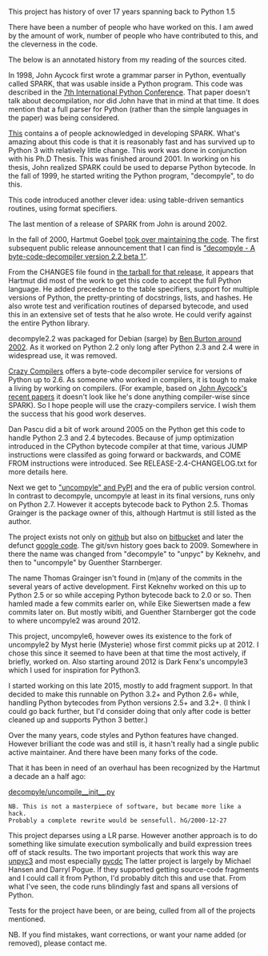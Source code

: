 This project has history of over 17 years spanning back to Python 1.5

There have been a number of people who have worked on this. I am awed
by the amount of work, number of people who have contributed to this,
and the cleverness in the code.

The below is an annotated history from my reading of the sources cited.

In 1998, John Aycock first wrote a grammar parser in Python,
eventually called SPARK, that was usable inside a Python program. This
code was described in the
[7th International Python Conference](http://legacy.python.org/workshops/1998-11/proceedings/papers/aycock-little/aycock-little.html). That
paper doesn't talk about decompilation, nor did John have that in mind
at that time. It does mention that a full parser for Python (rather
than the simple languages in the paper) was being considered.

[This](http://pages.cpsc.ucalgary.ca/~aycock/spark/content.html#contributors)
contains a of people acknowledged in developing SPARK. What's amazing
about this code is that it is reasonably fast and has survived up to
Python 3 with relatively little change. This work was done in
conjunction with his Ph.D Thesis. This was finished around 2001. In
working on his thesis, John realized SPARK could be used to deparse
Python bytecode. In the fall of 1999, he started writing the Python
program, "decompyle", to do this.

This code introduced another clever idea: using table-driven
semantics routines, using format specifiers.

The last mention of a release of SPARK from John is around 2002.

In the fall of 2000, Hartmut Goebel
[took over maintaining the code](https://groups.google.com/forum/#!searchin/comp.lang.python/hartmut$20goebel/comp.lang.python/35s3mp4-nuY/UZALti6ujnQJ). The
first subsequent public release announcement that I can find is
["decompyle - A byte-code-decompiler version 2.2 beta 1"](https://mail.python.org/pipermail/python-announce-list/2002-February/001272.html).

From the CHANGES file found in
[the tarball for that release](http://old-releases.ubuntu.com/ubuntu/pool/universe/d/decompyle2.2/decompyle2.2_2.2beta1.orig.tar.gz),
it appears that Hartmut did most of the work to get this code to
accept the full Python language. He added precedence to the table
specifiers, support for multiple versions of Python, the
pretty-printing of docstrings, lists, and hashes. He also wrote test and verification routines of
deparsed bytecode, and used this in an extensive set of tests that he also wrote. He could verify against the entire Python library.

decompyle2.2 was packaged for Debian (sarge) by
[Ben Burton around 2002](https://packages.qa.debian.org/d/decompyle.html). As
it worked on Python 2.2 only long after Python 2.3 and 2.4 were in
widespread use, it was removed.

[Crazy Compilers](http://www.crazy-compilers.com/decompyle/) offers a
byte-code decompiler service for versions of Python up to 2.6. As
someone who worked in compilers, it is tough to make a living by
working on compilers. (For example, based on
[John Aycock's recent papers](http://pages.cpsc.ucalgary.ca/~aycock/)
it doesn't look like he's done anything compiler-wise since SPARK). So
I hope people will use the crazy-compilers service. I wish them the
success that his good work deserves.

Dan Pascu did a bit of work around 2005 on the Python get this code to
handle Python 2.3 and 2.4 bytecodes. Because of jump optimization
introduced in the CPython bytecode compiler at that time, various JUMP
instructions were classifed as going forward or backwards, and COME
FROM instructions were introduced.  See RELEASE-2.4-CHANGELOG.txt for
more details here.

Next we get to ["uncompyle" and
PyPI](https://pypi.python.org/pypi/uncompyle/1.1) and the era of
public version control. In contrast to decompyle, uncompyle at least
in its final versions, runs only on Python 2.7. However it accepts
bytecode back to Python 2.5. Thomas Grainger is the package owner of
this, although Hartmut is still listed as the author.

The project exists not only on
[github](https://github.com/gstarnberger/uncompyle) but also on
[bitbucket](https://bitbucket.org/gstarnberger/uncompyle) and later
the defunct [google
code](https://code.google.com/archive/p/unpyc/). The git/svn history
goes back to 2009. Somewhere in there the name was changed from
"decompyle" to "unpyc" by Keknehv, and then to "uncompyle" by Guenther Starnberger.

The name Thomas Grainger isn't found in (m)any of the commits in the
several years of active development. First Keknehv worked on this up
to Python 2.5 or so while acceping Python bytecode back to 2.0 or
so. Then hamled made a few commits earler on, while Eike Siewertsen
made a few commits later on. But mostly wibiti, and Guenther
Starnberger got the code to where uncompyle2 was around 2012.

This project, uncompyle6, however owes its existence to the fork of
uncompyle2 by Myst herie (Mysterie) whose first commit picks up at
2012. I chose this since it seemed to have been at that time the most
actively, if briefly, worked on. Also starting around 2012 is Dark
Fenx's uncompyle3 which I used for inspiration for Python3.

I started working on this late 2015, mostly to add fragment support.
In that decided to make this runnable on Python 3.2+ and Python 2.6+
while, handling Python bytecodes from Python versions 2.5+ and
3.2+. (I think I could go back further, but I'd consider doing that
only after code is better cleaned up and supports Python 3 better.)

Over the many years, code styles and Python features have
changed. However brilliant the code was and still is, it hasn't really
had a single public active maintainer. And there have been many forks
of the code.

That it has been in need of an overhaul has been recognized by the
Hartmut a decade an a half ago:

[decompyle/uncompile__init__.py](https://github.com/gstarnberger/uncompyle/blob/master/uncompyle/__init__.py#L25-L26)

    NB. This is not a masterpiece of software, but became more like a hack.
    Probably a complete rewrite would be sensefull. hG/2000-12-27

This project deparses using a LR parse. However another approach is to
do something like simulate execution symbolically and build expression
trees off of stack results. The two important projects that work this
way are [unpyc3](https://code.google.com/p/unpyc3/) and most
especially [pycdc](https://github.com/zrax/pycdc) The latter project
is largely by Michael Hansen and Darryl Pogue. If they supported
getting source-code fragments and I could call it from Python, I'd
probably ditch this and use that. From what I've seen, the code runs
blindingly fast and spans all versions of Python.

Tests for the project have been, or are being, culled from all of the
projects mentioned.

NB. If you find mistakes, want corrections, or want your name added (or removed),
please contact me.
